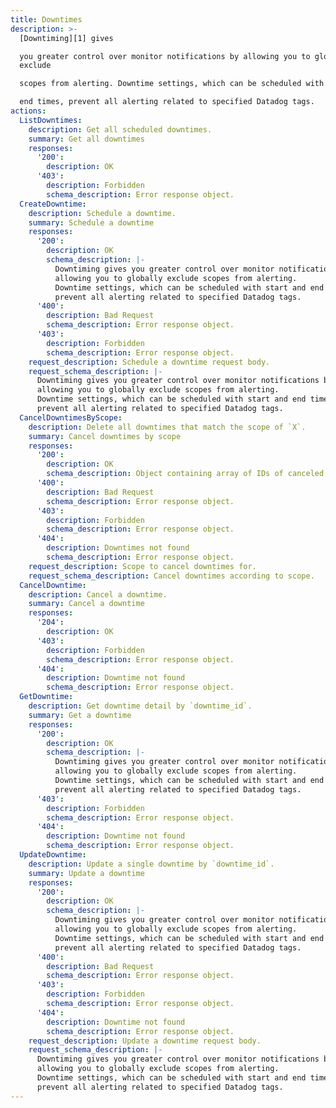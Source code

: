 ```yaml
---
title: Downtimes
description: >-
  [Downtiming][1] gives

  you greater control over monitor notifications by allowing you to globally
  exclude

  scopes from alerting. Downtime settings, which can be scheduled with start and

  end times, prevent all alerting related to specified Datadog tags.
actions:
  ListDowntimes:
    description: Get all scheduled downtimes.
    summary: Get all downtimes
    responses:
      '200':
        description: OK
      '403':
        description: Forbidden
        schema_description: Error response object.
  CreateDowntime:
    description: Schedule a downtime.
    summary: Schedule a downtime
    responses:
      '200':
        description: OK
        schema_description: |-
          Downtiming gives you greater control over monitor notifications by
          allowing you to globally exclude scopes from alerting.
          Downtime settings, which can be scheduled with start and end times,
          prevent all alerting related to specified Datadog tags.
      '400':
        description: Bad Request
        schema_description: Error response object.
      '403':
        description: Forbidden
        schema_description: Error response object.
    request_description: Schedule a downtime request body.
    request_schema_description: |-
      Downtiming gives you greater control over monitor notifications by
      allowing you to globally exclude scopes from alerting.
      Downtime settings, which can be scheduled with start and end times,
      prevent all alerting related to specified Datadog tags.
  CancelDowntimesByScope:
    description: Delete all downtimes that match the scope of `X`.
    summary: Cancel downtimes by scope
    responses:
      '200':
        description: OK
        schema_description: Object containing array of IDs of canceled downtimes.
      '400':
        description: Bad Request
        schema_description: Error response object.
      '403':
        description: Forbidden
        schema_description: Error response object.
      '404':
        description: Downtimes not found
        schema_description: Error response object.
    request_description: Scope to cancel downtimes for.
    request_schema_description: Cancel downtimes according to scope.
  CancelDowntime:
    description: Cancel a downtime.
    summary: Cancel a downtime
    responses:
      '204':
        description: OK
      '403':
        description: Forbidden
        schema_description: Error response object.
      '404':
        description: Downtime not found
        schema_description: Error response object.
  GetDowntime:
    description: Get downtime detail by `downtime_id`.
    summary: Get a downtime
    responses:
      '200':
        description: OK
        schema_description: |-
          Downtiming gives you greater control over monitor notifications by
          allowing you to globally exclude scopes from alerting.
          Downtime settings, which can be scheduled with start and end times,
          prevent all alerting related to specified Datadog tags.
      '403':
        description: Forbidden
        schema_description: Error response object.
      '404':
        description: Downtime not found
        schema_description: Error response object.
  UpdateDowntime:
    description: Update a single downtime by `downtime_id`.
    summary: Update a downtime
    responses:
      '200':
        description: OK
        schema_description: |-
          Downtiming gives you greater control over monitor notifications by
          allowing you to globally exclude scopes from alerting.
          Downtime settings, which can be scheduled with start and end times,
          prevent all alerting related to specified Datadog tags.
      '400':
        description: Bad Request
        schema_description: Error response object.
      '403':
        description: Forbidden
        schema_description: Error response object.
      '404':
        description: Downtime not found
        schema_description: Error response object.
    request_description: Update a downtime request body.
    request_schema_description: |-
      Downtiming gives you greater control over monitor notifications by
      allowing you to globally exclude scopes from alerting.
      Downtime settings, which can be scheduled with start and end times,
      prevent all alerting related to specified Datadog tags.
---
```

[1]: https://docs.datadoghq.com/monitors/downtimes

